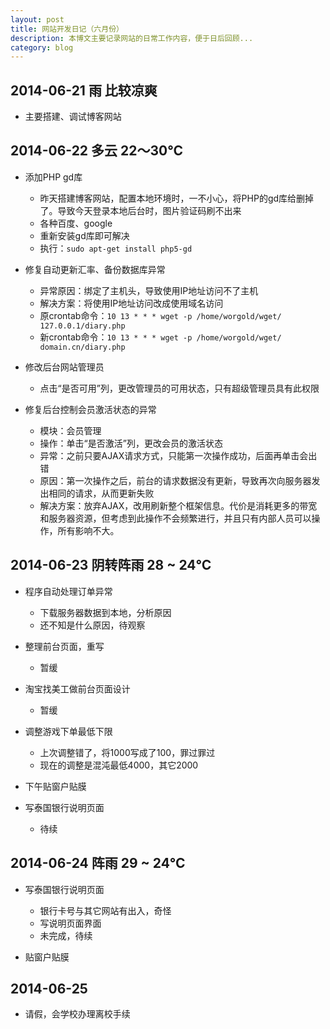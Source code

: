 ```yaml
---
layout: post
title: 网站开发日记（六月份）
description: 本博文主要记录网站的日常工作内容，便于日后回顾...
category: blog
---
```


## 2014-06-21 	雨 		比较凉爽

+	主要搭建、调试博客网站

## 2014-06-22 	多云 	22～30℃

+	添加PHP gd库

	*	昨天搭建博客网站，配置本地环境时，一不小心，将PHP的gd库给删掉了。导致今天登录本地后台时，图片验证码刷不出来
	*	各种百度、google
	*	重新安装gd库即可解决
	*	执行：`sudo apt-get install php5-gd`

+	修复自动更新汇率、备份数据库异常

	*	异常原因：绑定了主机头，导致使用IP地址访问不了主机
	*	解决方案：将使用IP地址访问改成使用域名访问
	*	原crontab命令：`10 13 * * * wget -p /home/worgold/wget/ 127.0.0.1/diary.php`
	*	新crontab命令：`10 13 * * * wget -p /home/worgold/wget/ domain.cn/diary.php`

+	修改后台网站管理员

	*	点击“是否可用”列，更改管理员的可用状态，只有超级管理员具有此权限

+	修复后台控制会员激活状态的异常

	*	模块：会员管理
	*	操作：单击“是否激活”列，更改会员的激活状态
	*	异常：之前只要AJAX请求方式，只能第一次操作成功，后面再单击会出错
	*	原因：第一次操作之后，前台的请求数据没有更新，导致再次向服务器发出相同的请求，从而更新失败
	*	解决方案：放弃AJAX，改用刷新整个框架信息。代价是消耗更多的带宽和服务器资源，但考虑到此操作不会频繁进行，并且只有内部人员可以操作，所有影响不大。

##	2014-06-23 	阴转阵雨 	28 ~ 24℃

+	程序自动处理订单异常

	*	下载服务器数据到本地，分析原因		
	*	还不知是什么原因，待观察

+	整理前台页面，重写

	*	暂缓

+	淘宝找美工做前台页面设计

	*	暂缓

+	调整游戏下单最低下限

	*	上次调整错了，将1000写成了100，罪过罪过
	*	现在的调整是混沌最低4000，其它2000

+	下午贴窗户贴膜

+	写泰国银行说明页面

	*	待续
	
##	2014-06-24 	阵雨	29 ~ 24℃

+	写泰国银行说明页面

	*	银行卡号与其它网站有出入，奇怪
	*	写说明页面界面
	*	未完成，待续

+	贴窗户贴膜

##	2014-06-25	

+	请假，会学校办理离校手续
